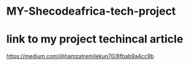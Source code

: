 # MY-Shecodeafrica-tech-project
# link to my project techincal article
https://medium.com/@hamzatremilekun70/8fbab9a4cc9b
